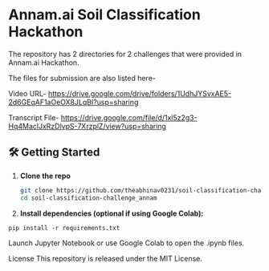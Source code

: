 # Annam.ai Soil Classification Hackathon

The repository has 2 directories for 2 challenges that were provided in Annam.ai Hackathon.

The files for submission are also listed here-


Video URL- https://drive.google.com/drive/folders/1UdhJYSvxAE5-2d6GEqAF1aOeOX8JLqBI?usp=sharing


Transcript File- https://drive.google.com/file/d/1xl5z2g3-Hq4MaclJxRzDlvpS-7XrzplZ/view?usp=sharing

## 🛠️ Getting Started

1. **Clone the repo**  
   ```bash
   git clone https://github.com/theabhinav0231/soil-classification-challenge_annam.git
   cd soil-classification-challenge_annam

2. **Install dependencies (optional if using Google Colab):**
  ```bach
  pip install -r requirements.txt
   ```
Launch Jupyter Notebook or use Google Colab to open the .ipynb files.

License
This repository is released under the MIT License.
